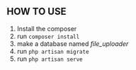 ## HOW TO USE
1. Install the composer
2. run `composer install`
3. make a database named *file_uploader*
4. run `php artisan migrate`
5. run `php artisan serve`